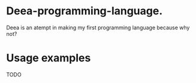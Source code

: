 # Deea-programming-language.
Deea is an atempt in making my first programming language because why not?

# Usage examples

TODO

